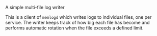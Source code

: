 A simple multi-file log writer

This is a client of `memlogd` which writes logs to individual files,
one per service. The writer keeps track of how big each file has become
and performs automatic rotation when the file exceeds a defined limit.

